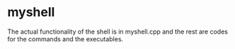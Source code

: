 # myshell
The actual functionality of the shell is in myshell.cpp and the rest are codes for the commands and the executables.

